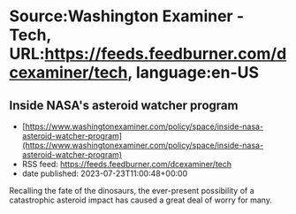 # Source:Washington Examiner - Tech, URL:https://feeds.feedburner.com/dcexaminer/tech, language:en-US

## Inside NASA's asteroid watcher program
 - [https://www.washingtonexaminer.com/policy/space/inside-nasa-asteroid-watcher-program](https://www.washingtonexaminer.com/policy/space/inside-nasa-asteroid-watcher-program)
 - RSS feed: https://feeds.feedburner.com/dcexaminer/tech
 - date published: 2023-07-23T11:00:48+00:00

Recalling the fate of the dinosaurs, the ever-present possibility of a catastrophic asteroid impact has caused a great deal of worry for many.

